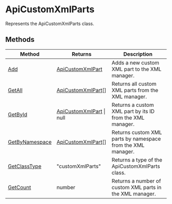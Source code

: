 # ApiCustomXmlParts

Represents the ApiCustomXmlParts class.


## Methods

| Method | Returns | Description |
| ------ | ------- | ----------- |
| [Add](./Methods/Add.md) | [ApiCustomXmlPart](../ApiCustomXmlPart/ApiCustomXmlPart.md) | Adds a new custom XML part to the XML manager. |
| [GetAll](./Methods/GetAll.md) | [ApiCustomXmlPart](../ApiCustomXmlPart/ApiCustomXmlPart.md)[] | Returns all custom XML parts from the XML manager. |
| [GetById](./Methods/GetById.md) | [ApiCustomXmlPart](../ApiCustomXmlPart/ApiCustomXmlPart.md) \| null | Returns a custom XML part by its ID from the XML manager. |
| [GetByNamespace](./Methods/GetByNamespace.md) | [ApiCustomXmlPart](../ApiCustomXmlPart/ApiCustomXmlPart.md)[] | Returns custom XML parts by namespace from the XML manager. |
| [GetClassType](./Methods/GetClassType.md) | "customXmlParts" | Returns a type of the ApiCustomXmlParts class. |
| [GetCount](./Methods/GetCount.md) | number | Returns a number of custom XML parts in the XML manager. |
